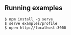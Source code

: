 
## Running examples

    $ npm install -g serve
    $ serve examples/profile
    $ open http://localhost:3000